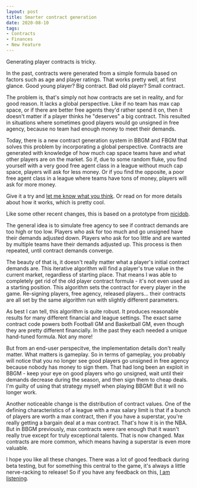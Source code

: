```yaml
---
layout: post
title: Smarter contract generation
date: 2020-08-10
tags:
- Contracts
- Finances
- New Feature
---
```


Generating player contracts is tricky.

In the past, contracts were generated from a simple formula based on factors such as age and player ratings. That works pretty well, at first glance. Good young player? Big contract. Bad old player? Small contract.

The problem is, that's simply not how contracts are set in reality, and for good reason. It lacks a global perspective. Like if no team has max cap space, or if there are better free agents they'd rather spend it on, then it doesn't matter if a player thinks he "deserves" a big contract. This resulted in situations where sometimes good players would go unsigned in free agency, because no team had enough money to meet their demands.

Today, there is a new contract generation system in BBGM and FBGM that solves this problem by incorporating a global perspective. Contracts are generated with knowledge of how much cap space teams have and what other players are on the market. So if, due to some random fluke, you find yourself with a very good free agent class in a league without much cap space, players will ask for less money. Or if you find the opposite, a poor free agent class in a league where teams have tons of money, players will ask for more money.

Give it a try and [let me know what you think](/contact/). Or read on for more details about how it works, which is pretty cool.

<!--more-->

Like some other recent changes, this is based on a prototype from [nicidob](https://nicidob.github.io/).

The general idea is to simulate free agency to see if contract demands are too high or too low. Players who ask for too much and go unsigned have their demands adjusted down. Players who ask for too little and are wanted by multiple teams have their demands adjusted up. This process is then repeated, until contract demands converge.

The beauty of that is, it doesn't really matter what a player's initial contract demands are. This iterative algorithm will find a player's true value in the current market, regardless of starting place. That means I was able to completely get rid of the old player contract formula - it's not even used as a starting position. This algorithm sets the contract for every player in the game. Re-signing players, free agency, released players... their contracts are all set by the same algorithm run with slightly different parameters.

As best I can tell, this algorithm is quite robust. It produces reasonable results for many different financial and league settings. The exact same contract code powers both Football GM and Basketball GM, even though they are pretty different financially. In the past they each needed a unique hand-tuned formula. Not any more!

But from an end-user perspecitve, the implementation details don't really matter. What matters is gameplay. So in terms of gameplay, you probably will notice that you no longer see good players go unsigned in free agency because nobody has money to sign them. That had long been an exploit in BBGM - keep your eye on good players who go unsigned, wait until their demands decrease during the season, and then sign them to cheap deals. I'm guilty of using that strategy myself when playing BBGM! But it will no longer work.

Another noticeable change is the distribution of contract values. One of the defining characteristics of a league with a max salary limit is that if a bunch of players are worth a max contract, then if you have a superstar, you're really getting a bargain deal at a max contract. That's how it is in the NBA. But in BBGM previously, max contracts were rare enough that it wasn't really true except for truly exceptional talents. That is now changed. Max contracts are more common, which means having a superstar is even more valuable.

I hope you like all these changes. There was a lot of good feedback during beta testing, but for something this central to the game, it's always a little nerve-racking to release! So if you have any feedback on this, [I am listening](/contact/).
